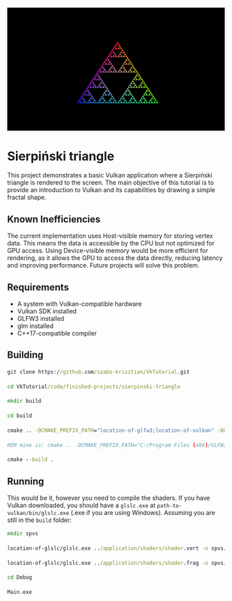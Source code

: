 ![fractal](https://github.com/szabo-krisztian/VkTutorial/blob/master/images/fractal_new.png?raw=true)

# Sierpiński triangle

This project demonstrates a basic Vulkan application where a Sierpiński triangle is rendered to the screen. The main objective of this tutorial is to provide an introduction to Vulkan and its capabilities by drawing a simple fractal shape.

## Known Inefficiencies

The current implementation uses Host-visible memory for storing vertex data. This means the data is accessible by the CPU but not optimized for GPU access. Using Device-visible memory would be more efficient for rendering, as it allows the GPU to access the data directly, reducing latency and improving performance. Future projects will solve this problem.

## Requirements

- A system with Vulkan-compatible hardware
- Vulkan SDK installed
- GLFW3 installed
- glm installed
- C++17-compatible compiler

## Building
```bat
git clone https://github.com/szabo-krisztian/VkTutorial.git

cd VkTutorial/code/finished-projects/sierpinski-triangle

mkdir build

cd build

cmake .. -DCMAKE_PREFIX_PATH="location-of-glfw3;location-of-vulkan" -DGLM_PATH="location-of-glm"

REM mine is: cmake .. -DCMAKE_PREFIX_PATH="C:/Program Files (x86)/GLFW/lib/cmake;C:/VulkanAPI/Lib/cmake" -DGLM_PATH="C:/glm"

cmake --build .
```

## Running

This would be it, however you need to compile the shaders. If you have Vulkan downloaded, you should have a ```glslc.exe``` at ```path-to-vulkan/bin/glslc.exe``` (.exe if you are using Windows). Assuming you are still in the ```build``` folder:

```bat
mkdir spvs

location-of-glslc/glslc.exe ../application/shaders/shader.vert -o spvs/vert.spv

location-of-glslc/glslc.exe ../application/shaders/shader.frag -o spvs/frag.spv

cd Debug

Main.exe
```
